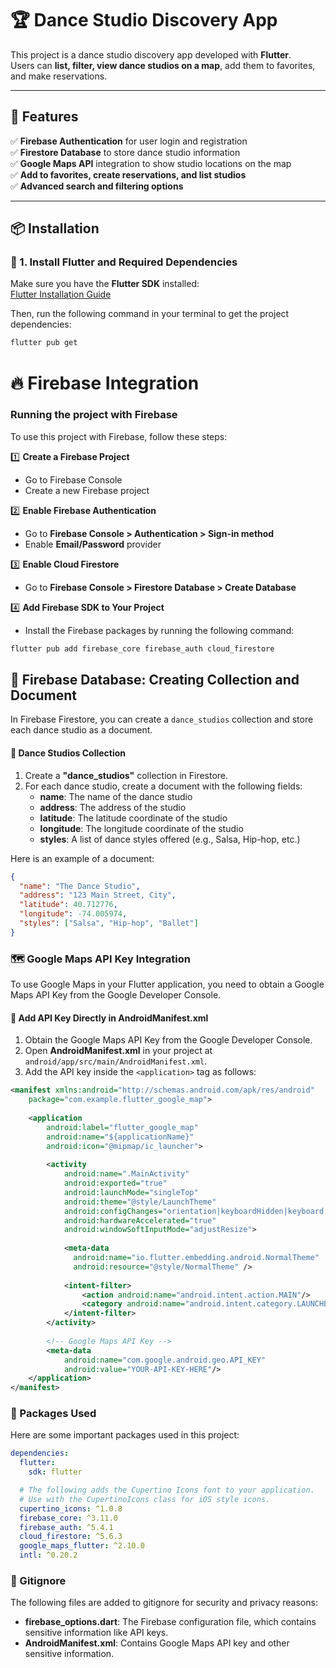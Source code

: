 # 🏆 Dance Studio Discovery App  

This project is a dance studio discovery app developed with **Flutter**.  
Users can **list, filter, view dance studios on a map**, add them to favorites, and make reservations.  

---

## 🚀 Features  
✅ **Firebase Authentication** for user login and registration  
✅ **Firestore Database** to store dance studio information  
✅ **Google Maps API** integration to show studio locations on the map  
✅ **Add to favorites, create reservations, and list studios**  
✅ **Advanced search and filtering options**  

---

## 📦 Installation  


### 🎯 1. Install Flutter and Required Dependencies  

Make sure you have the **Flutter SDK** installed:  
[Flutter Installation Guide](https://flutter.dev/docs/get-started/install)  

Then, run the following command in your terminal to get the project dependencies:  

```sh
flutter pub get
```

# 🔥 Firebase Integration

### Running the project with Firebase
To use this project with Firebase, follow these steps:

1️⃣ **Create a Firebase Project**
   - Go to Firebase Console
   - Create a new Firebase project

2️⃣ **Enable Firebase Authentication**
   - Go to **Firebase Console > Authentication > Sign-in method**
   - Enable **Email/Password** provider

3️⃣ **Enable Cloud Firestore**
   - Go to **Firebase Console > Firestore Database > Create Database**

4️⃣ **Add Firebase SDK to Your Project**
   - Install the Firebase packages by running the following command:

   ```sh
   flutter pub add firebase_core firebase_auth cloud_firestore
   ```
## 🔹 Firebase Database: Creating Collection and Document

In Firebase Firestore, you can create a `dance_studios` collection and store each dance studio as a document.

#### 📌 Dance Studios Collection
1. Create a **"dance_studios"** collection in Firestore.
2. For each dance studio, create a document with the following fields:
   - **name**: The name of the dance studio
   - **address**: The address of the studio
   - **latitude**: The latitude coordinate of the studio
   - **longitude**: The longitude coordinate of the studio
   - **styles**: A list of dance styles offered (e.g., Salsa, Hip-hop, etc.)

Here is an example of a document:

```json
{
  "name": "The Dance Studio",
  "address": "123 Main Street, City",
  "latitude": 40.712776,
  "longitude": -74.005974,
  "styles": ["Salsa", "Hip-hop", "Ballet"]
}
```
### 🗺 Google Maps API Key Integration

To use Google Maps in your Flutter application, you need to obtain a Google Maps API Key from the Google Developer Console.

#### 📌 Add API Key Directly in AndroidManifest.xml

1. Obtain the Google Maps API Key from the Google Developer Console.
2. Open **AndroidManifest.xml** in your project at `android/app/src/main/AndroidManifest.xml`.
3. Add the API key inside the `<application>` tag as follows:

```xml
<manifest xmlns:android="http://schemas.android.com/apk/res/android"
    package="com.example.flutter_google_map">
    
    <application
        android:label="flutter_google_map"
        android:name="${applicationName}"
        android:icon="@mipmap/ic_launcher">
        
        <activity
            android:name=".MainActivity"
            android:exported="true"
            android:launchMode="singleTop"
            android:theme="@style/LaunchTheme"
            android:configChanges="orientation|keyboardHidden|keyboard|screenSize|smallestScreenSize|locale|layoutDirection|fontScale|screenLayout|density|uiMode"
            android:hardwareAccelerated="true"
            android:windowSoftInputMode="adjustResize">
            
            <meta-data
              android:name="io.flutter.embedding.android.NormalTheme"
              android:resource="@style/NormalTheme" />
              
            <intent-filter>
                <action android:name="android.intent.action.MAIN"/>
                <category android:name="android.intent.category.LAUNCHER"/>
            </intent-filter>
        </activity>
        
        <!-- Google Maps API Key -->
        <meta-data
            android:name="com.google.android.geo.API_KEY"
            android:value="YOUR-API-KEY-HERE"/>
    </application>
</manifest>
```
### 🎯 Packages Used

Here are some important packages used in this project:

```yaml
dependencies:
  flutter:
    sdk: flutter

  # The following adds the Cupertino Icons font to your application.
  # Use with the CupertinoIcons class for iOS style icons.
  cupertino_icons: ^1.0.8
  firebase_core: ^3.11.0
  firebase_auth: ^5.4.1
  cloud_firestore: ^5.6.3
  google_maps_flutter: ^2.10.0
  intl: ^0.20.2
  ```

### 📝 Gitignore

The following files are added to gitignore for security and privacy reasons:

- **firebase_options.dart**: The Firebase configuration file, which contains sensitive information like API keys.
- **AndroidManifest.xml**: Contains Google Maps API key and other sensitive information.